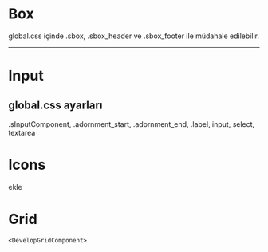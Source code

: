 # Box

global.css içinde .sbox, .sbox_header ve .sbox_footer ile müdahale edilebilir.

---

# Input
## global.css ayarları
.sInputComponent, .adornment_start, .adornment_end, .label, input, select, textarea

# Icons
 <link rel="stylesheet" href="https://fonts.googleapis.com/icon?family=Material+Icons"/> ekle


 # Grid
    <DevelopGridComponent>